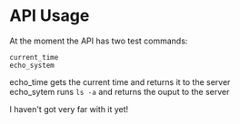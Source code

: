 # API Usage
At the moment the API has two test commands:
```
current_time
echo_system
```
echo_time gets the current time and returns it to the server\
echo_sytem runs `ls -a` and returns the ouput to the server

I haven't got very far with it yet!